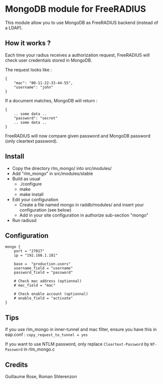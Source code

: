 MongoDB module for FreeRADIUS
=============================

This module allow you to use MongoDB as FreeRADIUS backend (instead of a LDAP).

How it works ?
--------------

Each time your radius receives a authorization request, FreeRADIUS will check user credentials stored in MongoDB.

The request looks like :

	{
		"mac": "00-11-22-33-44-55",
		"username": "john"
	}


If a document matches, MongoDB will return :

	{
		.. some data ..
		"password": "secret"
		.. some data ..
	}


FreeRADIUS will now compare given password and MongoDB password (only cleartext password).

Install
-------

* Copy the directory rlm_mongo/ into src/modules/
* Add "rlm_mongo" in src/modules/stable
* Build as usual
	* ./configure
	* make
	* make install
* Edit your configuration
	* Create a file named mongo in raddb/modules/ and insert your configuration (see below)
	* Add in your site configuration in authorize sub-section "mongo"
* Run radiusd

Configuration
-------------

	mongo {
		port = "27017"
		ip = "192.168.1.181"

		base = 	"production.users"
		username_field = "username"
		password_field = "password"

		# Check mac address (optionnal)
		# mac_field = "mac"

		# Check enable account (optionnal)
		# enable_field = "activate"
	}


Tips
----

If you use rlm_mongo in inner-tunnel and mac filter, ensure you have this in eap.conf : `copy_request_to_tunnel = yes`

If you want to use NTLM password, only replace `Cleartext-Password` by `NT-Password` in rlm_mongo.c

Credits
-------

Guillaume Rose, Roman Shterenzon
